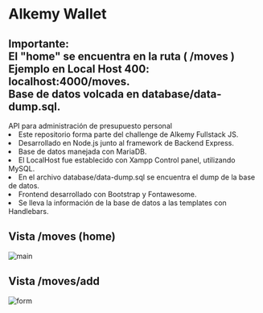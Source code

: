# Alkemy Wallet
<h2> Importante: <br> El "home" se encuentra en la ruta ( /moves ) <br>
Ejemplo en Local Host 400: localhost:4000/moves.  <br>
Base de datos volcada en database/data-dump.sql. </h2>

<div> API para administración de presupuesto personal
  <li> Este repositorio forma parte del challenge de Alkemy Fullstack JS. </li>
  <li> Desarrollado en Node.js junto al framework de Backend Express. </li>
  <li> Base de datos manejada con MariaDB. </li>
  <li> El LocalHost fue establecido con Xampp Control panel, utilizando MySQL. </li>
  <li> En el archivo database/data-dump.sql se encuentra el dump de la base de datos.</li>
  <li> Frontend desarrollado con Bootstrap y Fontawesome. </li>
  <li> Se lleva la información de la base de datos a las templates con Handlebars. </li>
 </div>
<h2> Vista /moves (home) </h2>

![main](https://user-images.githubusercontent.com/91494874/155935157-7cdbca72-d240-457c-a9cb-f271430e7e4e.jpg)


<h2> Vista /moves/add </h2>

![form](https://user-images.githubusercontent.com/91494874/156025335-bc22da10-8e5b-48b4-866c-92a221765b19.jpg)
